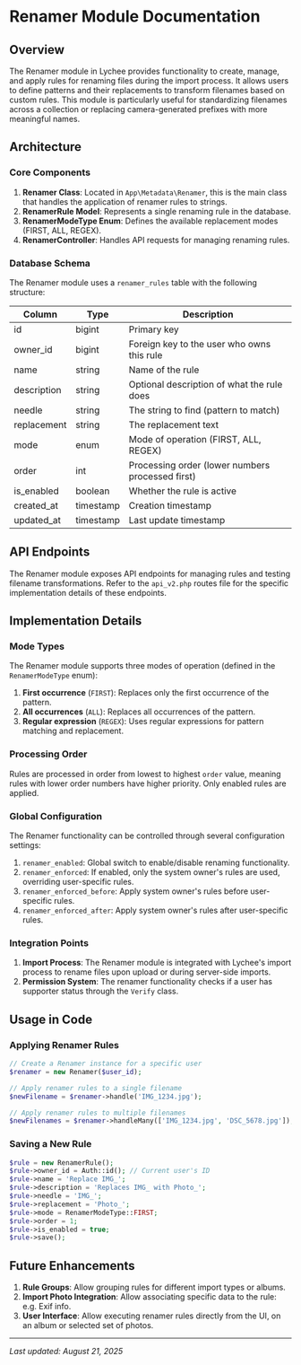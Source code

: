 # Renamer Module Documentation

## Overview

The Renamer module in Lychee provides functionality to create, manage, and apply rules for renaming files during the import process. It allows users to define patterns and their replacements to transform filenames based on custom rules. This module is particularly useful for standardizing filenames across a collection or replacing camera-generated prefixes with more meaningful names.

## Architecture

### Core Components

1. **Renamer Class**: Located in `App\Metadata\Renamer`, this is the main class that handles the application of renamer rules to strings.
2. **RenamerRule Model**: Represents a single renaming rule in the database.
3. **RenamerModeType Enum**: Defines the available replacement modes (FIRST, ALL, REGEX).
4. **RenamerController**: Handles API requests for managing renaming rules.

### Database Schema

The Renamer module uses a `renamer_rules` table with the following structure:

| Column | Type | Description |
|--------|------|-------------|
| id | bigint | Primary key |
| owner_id | bigint | Foreign key to the user who owns this rule |
| name | string | Name of the rule |
| description | string | Optional description of what the rule does |
| needle | string | The string to find (pattern to match) |
| replacement | string | The replacement text |
| mode | enum | Mode of operation (FIRST, ALL, REGEX) |
| order | int | Processing order (lower numbers processed first) |
| is_enabled | boolean | Whether the rule is active |
| created_at | timestamp | Creation timestamp |
| updated_at | timestamp | Last update timestamp |

## API Endpoints

The Renamer module exposes API endpoints for managing rules and testing filename transformations. Refer to the `api_v2.php` routes file for the specific implementation details of these endpoints.

## Implementation Details

### Mode Types

The Renamer module supports three modes of operation (defined in the `RenamerModeType` enum):

1. **First occurrence** (`FIRST`): Replaces only the first occurrence of the pattern.
2. **All occurrences** (`ALL`): Replaces all occurrences of the pattern.
3. **Regular expression** (`REGEX`): Uses regular expressions for pattern matching and replacement.

### Processing Order

Rules are processed in order from lowest to highest `order` value, meaning rules with lower order numbers have higher priority. Only enabled rules are applied.

### Global Configuration

The Renamer functionality can be controlled through several configuration settings:

1. `renamer_enabled`: Global switch to enable/disable renaming functionality.
2. `renamer_enforced`: If enabled, only the system owner's rules are used, overriding user-specific rules.
3. `renamer_enforced_before`: Apply system owner's rules before user-specific rules.
4. `renamer_enforced_after`: Apply system owner's rules after user-specific rules.

### Integration Points

1. **Import Process**: The Renamer module is integrated with Lychee's import process to rename files upon upload or during server-side imports.
2. **Permission System**: The renamer functionality checks if a user has supporter status through the `Verify` class.

## Usage in Code

### Applying Renamer Rules

```php
// Create a Renamer instance for a specific user
$renamer = new Renamer($user_id);

// Apply renamer rules to a single filename
$newFilename = $renamer->handle('IMG_1234.jpg');

// Apply renamer rules to multiple filenames
$newFilenames = $renamer->handleMany(['IMG_1234.jpg', 'DSC_5678.jpg']);
```

### Saving a New Rule

```php
$rule = new RenamerRule();
$rule->owner_id = Auth::id(); // Current user's ID
$rule->name = 'Replace IMG_';
$rule->description = 'Replaces IMG_ with Photo_';
$rule->needle = 'IMG_';
$rule->replacement = 'Photo_';
$rule->mode = RenamerModeType::FIRST;
$rule->order = 1;
$rule->is_enabled = true;
$rule->save();
```

## Future Enhancements

1. **Rule Groups**: Allow grouping rules for different import types or albums.
2. **Import Photo Integration**: Allow associating specific data to the rule: e.g. Exif info.
3. **User Interface**: Allow executing renamer rules directly from the UI, on an album or selected set of photos.

---

*Last updated: August 21, 2025*

